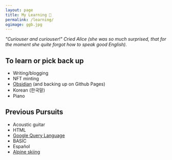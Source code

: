 ```yaml
---
layout: page
title: My Learning 🌱
permalink: /learning/
ogimage: ggb.jpg
---
```

*"Curiouser and curiouser!" Cried Alice (she was so much surprised, that for the moment she quite forgot how to speak good English).*

## To learn or pick back up
- Writing/blogging
- NFT minting
- [Obsidian](https://obsidian.md/) (and backing up on Github Pages)
- Korean (한국말)
- Piano

## Previous Pursuits
- Acoustic guitar
- HTML
- [Google Query Language](https://cloud.google.com/datastore/docs/reference/gql_reference)
- BASIC
- Español
- [Alpine skiing](/skiing.html)